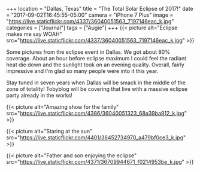 +++
location = "Dallas, Texas"
title = "The Total Solar Eclipse of 2017!"
date = "2017-09-02T16:45:55-05:00"
camera = "iPhone 7 Plus"
image = "https://live.staticflickr.com/4337/36040051563_7197146eac_k.jpg"
categories = ["Journal"]
tags = ["Augie"]
+++
{{< picture alt="Eclipse makes me say WOAH" src="https://live.staticflickr.com/4337/36040051563_7197146eac_k.jpg" >}}
<!--more-->

Some pictures from the eclipse event in Dallas. We got about 80% coverage. About an hour before eclipse maximum I could feel the radiant heat die down and the sunlight took on an evening quality. Overall, fairly impressive and I'm glad so many people were into it this year.

Stay tuned in seven years when Dallas will be smack in the middle of the zone of totality! Tobyblog will be covering that live with a massive eclipse party already in the works!

{{< picture alt="Amazing show for the family" src="https://live.staticflickr.com/4386/36040051323_68a39ba912_k.jpg" >}}

{{< picture alt="Staring at the sun" src="https://live.staticflickr.com/4401/36452734970_a479bf0ce3_k.jpg" >}}

{{< picture alt="Father and son enjoying the eclipse" src="https://live.staticflickr.com/4371/36709944671_f0214953be_k.jpg" >}}
